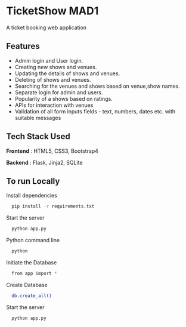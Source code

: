 # TicketShow MAD1
A ticket booking web application

## Features

- Admin login and User login.
- Creating new shows and venues.
- Updating the details of shows and venues.
- Deleting of shows and venues.
- Searching for the venues and shows based on venue,show names.
- Separate login for admin and users.
- Popularity of a shows based on ratings.
- APIs for interaction with venues
- Validation of all form inputs fields - text, numbers, dates etc. with suitable messages


## Tech Stack Used

**Frontend** : HTML5, CSS3, Bootstrap4

**Backend** : Flask, Jinja2, SQLite

## To run Locally


Install dependencies

```bash
  pip install -r requirements.txt
```
Start the server

```bash
  python app.py 
```
Python command line

```bash
  python
```
Initiate the Database

```bash
  from app import *
```
Create Database 

```bash
  db.create_all()
```
Start the server

```bash
  python app.py 
```